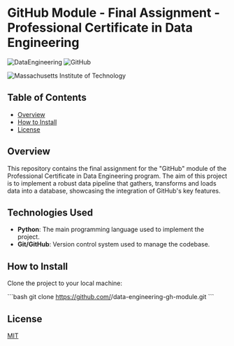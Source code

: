 # GitHub Module - Final Assignment - Professional Certificate in Data Engineering

![DataEngineering](https://img.shields.io/badge/Data-Engineering-blue)
![GitHub](https://img.shields.io/badge/GitHub-Module-orange)

![Massachusetts Institute of Technology](assets/MIT.png)

## Table of Contents

- [Overview](#overview)
- [How to Install](#how-to-install)
- [License](#license)

## Overview

This repository contains the final assignment for the "GitHub" module of the Professional Certificate in Data Engineering program. The aim of this project is to implement a robust data pipeline that gathers, transforms and loads data into a database, showcasing the integration of GitHub's key features.

## Technologies Used

- **Python**: The main programming language used to implement the project.
- **Git/GitHub**: Version control system used to manage the codebase.


## How to Install

Clone the project to your local machine:

\```bash
git clone https://github.com/<username>/data-engineering-gh-module.git
\```


## License

[MIT](https://choosealicense.com/licenses/mit/)


